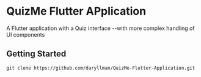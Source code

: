 # QuizMe Flutter APplication
A  Flutter application with a Quiz interface --with more complex handling of UI components

## Getting Started
```
git clone https://github.com/daryllman/QuizMe-Flutter-Application.git
```
